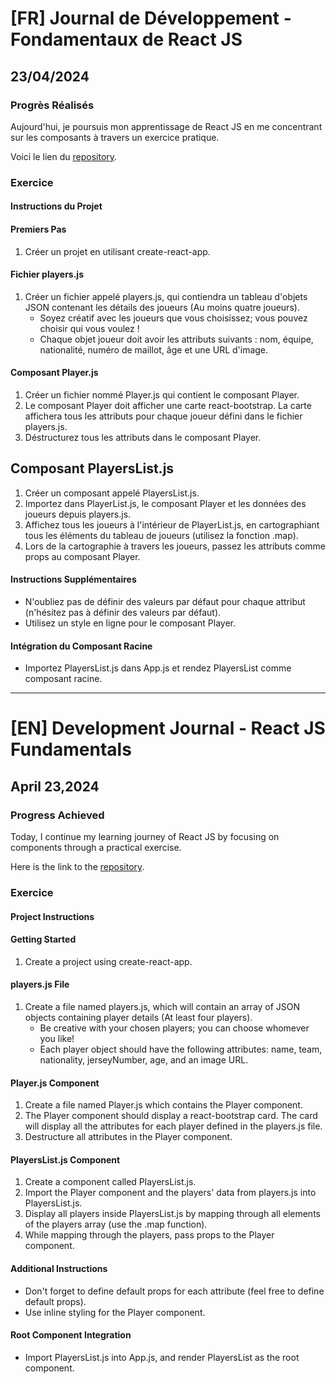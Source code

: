 # [FR] Journal de Développement - Fondamentaux de React JS

## 23/04/2024

### Progrès Réalisés

Aujourd'hui, je poursuis mon apprentissage de React JS en me concentrant sur les composants à travers un exercice pratique.

Voici le lien du [repository](https://github.com/Paul-Uchenna/Checkpoints/tree/main/chechpoint%20React%20JS/checkpoint2-react).

### Exercice

#### Instructions du Projet

#### Premiers Pas

1. Créer un projet en utilisant create-react-app.

#### Fichier players.js

1. Créer un fichier appelé players.js, qui contiendra un tableau d'objets JSON contenant les détails des joueurs (Au moins quatre joueurs).
   - Soyez créatif avec les joueurs que vous choisissez; vous pouvez choisir qui vous voulez !
   - Chaque objet joueur doit avoir les attributs suivants : nom, équipe, nationalité, numéro de maillot, âge et une URL d'image.

#### Composant Player.js

1. Créer un fichier nommé Player.js qui contient le composant Player.
2. Le composant Player doit afficher une carte react-bootstrap. La carte affichera tous les attributs pour chaque joueur défini dans le fichier players.js.
3. Déstructurez tous les attributs dans le composant Player.

## Composant PlayersList.js

1. Créer un composant appelé PlayersList.js.
2. Importez dans PlayerList.js, le composant Player et les données des joueurs depuis players.js.
3. Affichez tous les joueurs à l'intérieur de PlayerList.js, en cartographiant tous les éléments du tableau de joueurs (utilisez la fonction .map).
4. Lors de la cartographie à travers les joueurs, passez les attributs comme props au composant Player.

#### Instructions Supplémentaires

- N'oubliez pas de définir des valeurs par défaut pour chaque attribut (n'hésitez pas à définir des valeurs par défaut).
- Utilisez un style en ligne pour le composant Player.

#### Intégration du Composant Racine

- Importez PlayersList.js dans App.js et rendez PlayersList comme composant racine.

---

# [EN] Development Journal - React JS Fundamentals

## April 23,2024

### Progress Achieved

Today, I continue my learning journey of React JS by focusing on components through a practical exercise.

Here is the link to the [repository](https://github.com/Paul-Uchenna/Checkpoints/tree/main/chechpoint%20React%20JS/checkpoint2-react).

### Exercice

#### Project Instructions

#### Getting Started

1. Create a project using create-react-app.

#### players.js File

1. Create a file named players.js, which will contain an array of JSON objects containing player details (At least four players).
   - Be creative with your chosen players; you can choose whomever you like!
   - Each player object should have the following attributes: name, team, nationality, jerseyNumber, age, and an image URL.

#### Player.js Component

1. Create a file named Player.js which contains the Player component.
2. The Player component should display a react-bootstrap card. The card will display all the attributes for each player defined in the players.js file.
3. Destructure all attributes in the Player component.

#### PlayersList.js Component

1. Create a component called PlayersList.js.
2. Import the Player component and the players' data from players.js into PlayersList.js.
3. Display all players inside PlayersList.js by mapping through all elements of the players array (use the .map function).
4. While mapping through the players, pass props to the Player component.

#### Additional Instructions

- Don't forget to define default props for each attribute (feel free to define default props).
- Use inline styling for the Player component.

#### Root Component Integration

- Import PlayersList.js into App.js, and render PlayersList as the root component.

